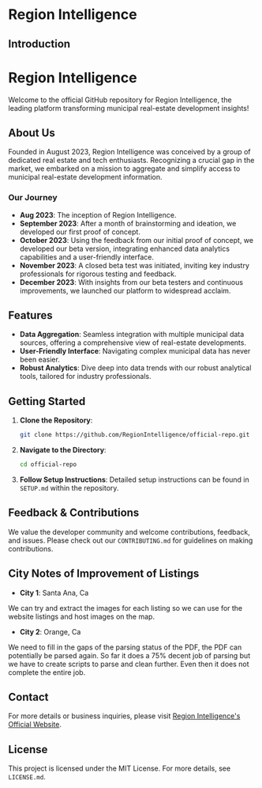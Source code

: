 # Region Intelligence 

## Introduction
# Region Intelligence

Welcome to the official GitHub repository for Region Intelligence, the leading platform transforming municipal real-estate development insights!

## About Us

Founded in August 2023, Region Intelligence was conceived by a group of dedicated real estate and tech enthusiasts. Recognizing a crucial gap in the market, we embarked on a mission to aggregate and simplify access to municipal real-estate development information.

### Our Journey

- **Aug 2023**: The inception of Region Intelligence. 
- **September 2023**: After a month of brainstorming and ideation, we developed our first proof of concept.
- **October 2023**: Using the feedback from our initial proof of concept, we developed our beta version, integrating enhanced data analytics capabilities and a user-friendly interface.
- **November 2023**: A closed beta test was initiated, inviting key industry professionals for rigorous testing and feedback.
- **December 2023**: With insights from our beta testers and continuous improvements, we launched our platform to widespread acclaim.

## Features

- **Data Aggregation**: Seamless integration with multiple municipal data sources, offering a comprehensive view of real-estate developments.
- **User-Friendly Interface**: Navigating complex municipal data has never been easier.
- **Robust Analytics**: Dive deep into data trends with our robust analytical tools, tailored for industry professionals.

## Getting Started

1. **Clone the Repository**: 
    ```bash
    git clone https://github.com/RegionIntelligence/official-repo.git
    ```

2. **Navigate to the Directory**: 
    ```bash
    cd official-repo
    ```

3. **Follow Setup Instructions**: Detailed setup instructions can be found in `SETUP.md` within the repository.

## Feedback & Contributions

We value the developer community and welcome contributions, feedback, and issues. Please check out our `CONTRIBUTING.md` for guidelines on making contributions.

## City Notes of Improvement of Listings

- **City 1**: Santa Ana, Ca

We can try and extract the images for each listing so we can use for the website listings and host images on the map. 

- **City 2**: Orange, Ca

We need to fill in the gaps of the parsing status of the PDF, the PDF can potentially be parsed again. So far it does a 75% decent job of parsing but we have to create scripts to parse and clean further. Even then it does not complete the entire job. 

## Contact

For more details or business inquiries, please visit [Region Intelligence's Official Website](link-to-your-website.com).

## License

This project is licensed under the MIT License. For more details, see `LICENSE.md`.

